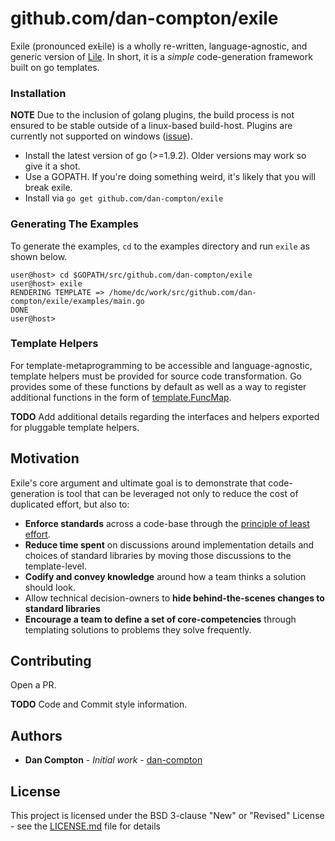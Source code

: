 # github.com/dan-compton/exile

Exile (pronounced ex~~L~~ile) is a wholly re-written, language-agnostic, and generic version of [Lile](https://github.com/lileio/lile).  In short, it is a _simple_ code-generation framework built on go templates.

### Installation

**NOTE**  Due to the inclusion of golang plugins, the build process is not ensured to be stable outside of a linux-based build-host.  Plugins are currently not supported on windows ([issue](https://github.com/golang/go/issues/19282)).  

* Install the latest version of go (>=1.9.2).  Older versions may work so give it a shot.
* Use a GOPATH.  If you're doing something weird, it's likely that you will break exile.
* Install via `go get github.com/dan-compton/exile`

### Generating The Examples

To generate the examples, `cd` to the examples directory and run `exile` as shown below.

```
user@host> cd $GOPATH/src/github.com/dan-compton/exile
user@host> exile 
RENDERING TEMPLATE => /home/dc/work/src/github.com/dan-compton/exile/examples/main.go
DONE
user@host>
```

### Template Helpers

For template-metaprogramming to be accessible and language-agnostic, template helpers must be provided for source code transformation.  Go provides some of these functions by default as well as a way to register additional functions in the form of [template.FuncMap](https://golang.org/src/text/template/funcs.go?s=1000:1035#L20).

**TODO** Add additional details regarding the interfaces and helpers exported for pluggable template helpers.

## Motivation

Exile's core argument and ultimate goal is to demonstrate that code-generation is tool that can be leveraged not only to reduce the cost of duplicated effort, but also to:

* **Enforce standards** across a code-base through the [principle of least effort](https://en.wikipedia.org/wiki/Principle_of_least_effort).
* **Reduce time spent** on discussions around implementation details and choices of standard libraries by moving those discussions to the template-level.
* **Codify and convey knowledge** around how a team thinks a solution should look.
* Allow technical decision-owners to **hide behind-the-scenes changes to standard libraries**
* **Encourage a team to define a set of core-competencies** through templating solutions to problems they solve frequently.

## Contributing

Open a PR. 

**TODO** Code and Commit style information.

## Authors

* **Dan Compton** - *Initial work* - [dan-compton](https://github.com/dan-compton)

## License

This project is licensed under the BSD 3-clause "New" or "Revised" License - see the [LICENSE.md](LICENSE.md) file for details
